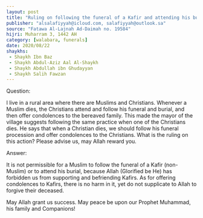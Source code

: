 ```yaml
---
layout: post
title: "Ruling on following the funeral of a Kafir and attending his burial"
publisher: "alsalafiyyah@icloud.com, salafiyyah@outlook.sa"
source: "Fatawa Al-Lajnah Ad-Daimah no. 19584"
hijri: Muharram 3, 1442 AH
category: [walabara, funerals]
date: 2020/08/22
shaykhs: 
 - Shaykh Ibn Baz
 - Shaykh Abdul-Aziz Aal Al-Shaykh
 - Shaykh Abdullah ibn Ghudayyan
 - Shaykh Salih Fawzan
---
```



Question: 

I live in a rural area where there are Muslims and Christians. Whenever a Muslim dies, the Christians attend and follow his funeral and burial, and then offer condolences to the bereaved family. This made the mayor of the village suggests following the same practice when one of the Christians dies. He says that when a Christian dies, we should follow his funeral procession and offer condolences to the Christians. What is the ruling on this action? Please advise us, may Allah reward you.

Answer: 

It is not permissible for a Muslim to follow the funeral of a Kafir (non-Muslim) or to attend his burial, because Allah (Glorified be He) has forbidden us from supporting and befriending Kafirs. As for offering condolences to Kafirs, there is no harm in it, yet do not supplicate to Allah to forgive their deceased.

May Allah grant us success. May peace be upon our Prophet Muhammad, his family and Companions!

